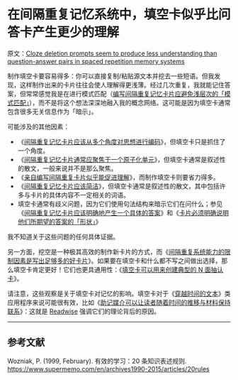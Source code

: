 # 在间隔重复记忆系统中，填空卡似乎比问答卡产生更少的理解

原文：[Cloze deletion prompts seem to produce less understanding than question-answer pairs in spaced repetition memory systems](https://notes.andymatuschak.org/zX7yi8v7qy3n1RfQDkFZFeyTCZPX3BVqy8sC)

制作填空卡要容易得多：你可以直接复制/粘贴源文本并挖去一些短语。但我发现，这样制作出来的卡片往往会使人理解得更浅薄。经过几次重复，我就能记住答案，但常常感觉我是在进行模式匹配（[编写间隔重复记忆卡片应避免浅层次的「模式匹配」](https://notes.andymatuschak.org/z6S3cEUXNktEEZEzRqUXh5ivRNMWjJ2nq72Ys)），而不是将这个想法深深地融入我的概念网络。这可能是因为填空卡通常包含很多无关信息作为「暗示」。

可能涉及的其他因素：

- 《[间隔重复记忆卡片应该从多个角度对思想进行编码](https://notes.andymatuschak.org/z3K5a9tM1wq1x4QnDfsUpTeYZWW3M9iUzMdfo)》，但填空卡只是抓住了一个角度。
- 《[间隔重复记忆卡片通常应聚焦于一个原子化单元](https://notes.andymatuschak.org/z8kPjeqPqJwLwqdVqPYBBTwfU3aczsFyvXFmx)》，但填空卡通常是叙述性的散文，一般来说并不是那么聚焦。
- 《[亲自编写间隔重复卡片似乎能促进理解](https://notes.andymatuschak.org/z219EBYg9SbQzF372qudzgJpArt4Bmfhrczkg)》，而制作填空卡则要省力得多。
- 《[间隔重复记忆卡片应该简洁](https://notes.andymatuschak.org/zysh2vANAg4bFAqaR5KmwzSR3oe7ybDj465e)》，但填空卡通常是叙述性的散文，其中包括许多与卡片的具体内容不一定相关的词语。
- 填空卡通常有歧义问题，因为它们使用句法结构来暗示它们在问什么；参见《[间隔重复记忆卡片应该明确地产生一个具体的答案](https://notes.andymatuschak.org/z7wgJPD7gEoPwiBxuPNS8osvxczccM8Cq2j7F)》和《[卡片必须明确说明他们所期望的答案的「形状」](https://notes.andymatuschak.org/zpunuHuSjwJtCMogLev1JxXg9V6pSjznwJM)》

我不知道关于这些问题的任何具体证据。

另一方面，挖空是一种极其高效的制作新卡片的方式，而《[间隔重复系统能力的限制因素是写出足够多的好卡片](https://notes.andymatuschak.org/z4zvsYb38iMhkDgZzKzjqpzKKtwPhvt4FuzcS)》。如果要在填空卡和什么都不写之间做出选择，那么填空卡肯定更好！它们也更具通用性：《[填空卡可以用来创建典型的 N 面抽认卡](https://notes.andymatuschak.org/zgpjhmJfdVNcrGroeKW1VQ92YLGCftpyVPc)》。

请注意，这些观察是关于填空卡对记忆的影响。填空卡对于《[穿越时间的文本](https://notes.andymatuschak.org/z73hGbYFm7bjV3yYwK29MvbBZEcwK6kWyduqV)》类应用程序来说可能很有效，比如《[助记媒介可以让读者随着时间的推移与材料保持联系](https://notes.andymatuschak.org/z7tjqSxGsJ53tXsGkRpchsECWcMsW3sFUw86U)》：这就是 [Readwise](https://notes.andymatuschak.org/z2ewMN8Hzd8gt4qyfQV1ognJ5PQs3CXxDfCJ) 强调它们的理论背后的原因。

------

## 参考文献

Wozniak, P. (1999, February). 有效的学习：20 条知识表述规则. https://www.supermemo.com/en/archives1990-2015/articles/20rules